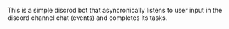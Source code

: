 This is a simple discrod bot that asyncronically listens to user input in the discord channel chat (events) and completes its tasks.
